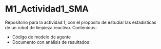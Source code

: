 # M1_Actividad1_SMA
Repositorio para la actividad 1, con el propósito de estudiar las estadísticas de un robot de limpieza reactivo.
Contenidos:
- Código de modelo de agente
- Documento con análisis de resultados
